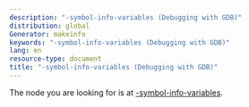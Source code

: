 ```yaml
---
description: "-symbol-info-variables (Debugging with GDB)"
distribution: global
Generator: makeinfo
keywords: "-symbol-info-variables (Debugging with GDB)"
lang: en
resource-type: document
title: "-symbol-info-variables (Debugging with GDB)"
---
```

The node you are looking for is at [-symbol-info-variables](GDB_002fMI-Symbol-Query.html#g_t_002dsymbol_002dinfo_002dvariables).
